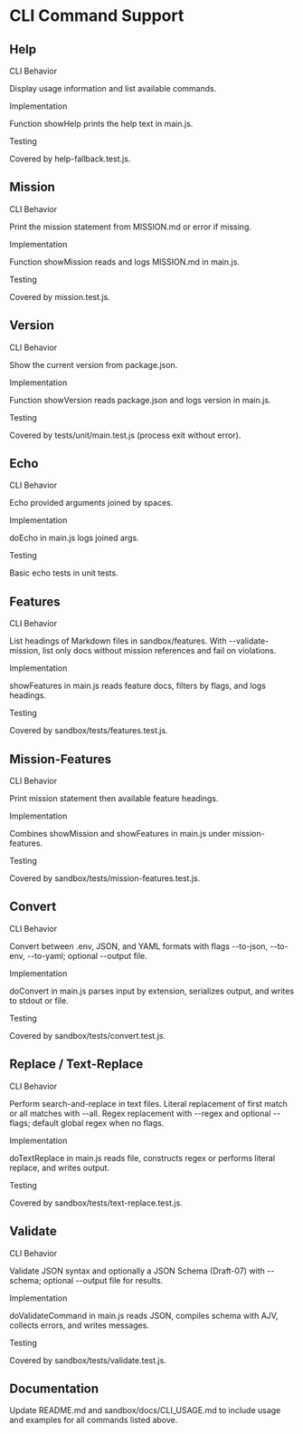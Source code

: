 # CLI Command Support

## Help

CLI Behavior

Display usage information and list available commands.

Implementation

Function showHelp prints the help text in main.js.

Testing

Covered by help-fallback.test.js.

## Mission

CLI Behavior

Print the mission statement from MISSION.md or error if missing.

Implementation

Function showMission reads and logs MISSION.md in main.js.

Testing

Covered by mission.test.js.

## Version

CLI Behavior

Show the current version from package.json.

Implementation

Function showVersion reads package.json and logs version in main.js.

Testing

Covered by tests/unit/main.test.js (process exit without error).

## Echo

CLI Behavior

Echo provided arguments joined by spaces.

Implementation

doEcho in main.js logs joined args.

Testing

Basic echo tests in unit tests.

## Features

CLI Behavior

List headings of Markdown files in sandbox/features. With --validate-mission, list only docs without mission references and fail on violations.

Implementation

showFeatures in main.js reads feature docs, filters by flags, and logs headings.

Testing

Covered by sandbox/tests/features.test.js.

## Mission-Features

CLI Behavior

Print mission statement then available feature headings.

Implementation

Combines showMission and showFeatures in main.js under mission-features.

Testing

Covered by sandbox/tests/mission-features.test.js.

## Convert

CLI Behavior

Convert between .env, JSON, and YAML formats with flags --to-json, --to-env, --to-yaml; optional --output file.

Implementation

doConvert in main.js parses input by extension, serializes output, and writes to stdout or file.

Testing

Covered by sandbox/tests/convert.test.js.

## Replace / Text-Replace

CLI Behavior

Perform search-and-replace in text files. Literal replacement of first match or all matches with --all. Regex replacement with --regex and optional --flags; default global regex when no flags.

Implementation

doTextReplace in main.js reads file, constructs regex or performs literal replace, and writes output.

Testing

Covered by sandbox/tests/text-replace.test.js.

## Validate

CLI Behavior

Validate JSON syntax and optionally a JSON Schema (Draft-07) with --schema; optional --output file for results.

Implementation

doValidateCommand in main.js reads JSON, compiles schema with AJV, collects errors, and writes messages.

Testing

Covered by sandbox/tests/validate.test.js.

## Documentation

Update README.md and sandbox/docs/CLI_USAGE.md to include usage and examples for all commands listed above.